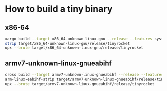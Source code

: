 # How to build a tiny binary

## x86-64

```bash
xargo build --target x86_64-unknown-linux-gnu --release --features system-alloc
strip target/x86_64-unknown-linux-gnu/release/tinyrocket
upx --brute target/x86_64-unknown-linux-gnu/release/tinyrocket
```

## armv7-unknown-linux-gnueabihf

```bash
cross build --target armv7-unknown-linux-gnueabihf --release --features system-alloc
arm-linux-eabihf-strip target/armv7-unknown-linux-gnueabihf/release/tinyrocket
upx --brute target/armv7-unknown-linux-gnueabihf/release/tinyrocket
```
